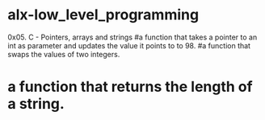 # alx-low_level_programming
0x05. C - Pointers, arrays and strings
#a function that takes a pointer to an int as parameter and updates the value it points to to 98.
#a function that swaps the values of two integers.
# a function that returns the length of a string.
